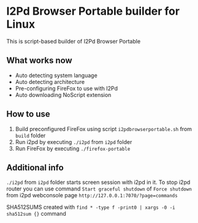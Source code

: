 I2Pd Browser Portable builder for Linux
=====
This is script-based builder of I2Pd Browser Portable

What works now
-----
* Auto detecting system language
* Auto detecting architecture
* Pre-configuring FireFox to use with I2Pd
* Auto downloading NoScript extension

How to use
-----
1. Build preconfigured FireFox using script `i2pdbrowserportable.sh` from `build` folder
2. Run i2pd by executing `./i2pd` from `i2pd` folder
3. Run FireFox by executing `./firefox-portable`

Additional info
-----
`./i2pd` from `i2pd` folder starts screen session with i2pd in it.
To stop i2pd router you can use command `Start graceful shutdown` of `Force shutdown`
from i2pd webconsole page `http://127.0.0.1:7070/?page=commands`

SHA512SUMS created with `find * -type f -print0 | xargs -0 -i sha512sum {}` command
